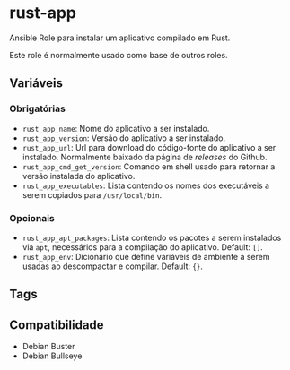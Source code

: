 # rust-app

Ansible Role para instalar um aplicativo compilado em Rust.

Este role é normalmente usado como base de outros roles.

## Variáveis

### Obrigatórias

- `rust_app_name`: Nome do aplicativo a ser instalado.
- `rust_app_version`: Versão do aplicativo a ser instalado.
- `rust_app_url`: Url para download do código-fonte do aplicativo a ser
  instalado. Normalmente baixado da página de _releases_ do Github.
- `rust_app_cmd_get_version`: Comando em shell usado para retornar a versão
  instalada do aplicativo.
- `rust_app_executables`: Lista contendo os nomes dos executáveis a serem
  copiados para `/usr/local/bin`.

### Opcionais

- `rust_app_apt_packages`: Lista contendo os pacotes a serem instalados via
  `apt`, necessários para a compilação do aplicativo. Default: `[]`.
- `rust_app_env`: Dicionário que define variáveis de ambiente a serem usadas ao
  descompactar e compilar. Default: `{}`.

## Tags

## Compatibilidade

- Debian Buster
- Debian Bullseye
